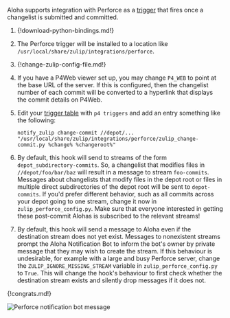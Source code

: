 Aloha supports integration with Perforce as a [trigger][1]
that fires once a changelist is submitted and committed.

[1]: https://www.perforce.com/manuals/p4sag/Content/P4SAG/chapter.scripting.html

1.  {!download-python-bindings.md!}

1.  The Perforce trigger will be installed to a location like
    `/usr/local/share/zulip/integrations/perforce`.

1.  {!change-zulip-config-file.md!}

1.  If you have a P4Web viewer set up, you may change `P4_WEB`
    to point at the base URL of the server. If this is configured,
    then the changelist number of each commit will be converted to
    a hyperlink that displays the commit details on P4Web.

1.  Edit your [trigger table][2] with `p4 triggers` and add an entry
    something like the following:

        notify_zulip change-commit //depot/... "/usr/local/share/zulip/integrations/perforce/zulip_change-commit.py %change% %changeroot%"

    [2]: https://www.perforce.com/manuals/p4sag/Content/P4SAG/chapter.scripting.html#d0e14583

1.  By default, this hook will send to streams of the form
    `depot_subdirectory-commits`. So, a changelist that modifies
    files in `//depot/foo/bar/baz` will result in a message to
    stream `foo-commits`. Messages about changelists that modify
    files in the depot root or files in multiple direct subdirectories
    of the depot root will be sent to `depot-commits`.
    If you'd prefer different behavior, such as all commits across your
    depot going to one stream, change it now in `zulip_perforce_config.py`.
    Make sure that everyone interested in getting these post-commit Alohas
    is subscribed to the relevant streams!

1.  By default, this hook will send a message to Aloha even if the
    destination stream does not yet exist. Messages to nonexistent
    streams prompt the Aloha Notification Bot to inform the bot's
    owner by private message that they may wish to create the stream.
    If this behaviour is undesirable, for example with a large and busy
    Perforce server, change the `ZULIP_IGNORE_MISSING_STREAM`
    variable in `zulip_perforce_config.py` to `True`.
    This will change the hook's behaviour to first check whether the
    destination stream exists and silently drop messages if it does not.

{!congrats.md!}

![Perforce notification bot message](/static/images/integrations/perforce/001.png)

